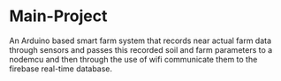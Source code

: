 # Main-Project

An Arduino based smart farm system that records near actual farm data through sensors and 
passes this recorded soil and farm parameters to a nodemcu 
and then through the use of wifi communicate them to the firebase real-time database.
